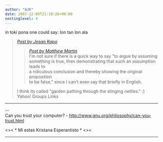```yaml
---
author: "AJK"
date: 2007-12-05T21:18:26+00:00
nestinglevel: 4
---
```

in toki pona one could say: lon tan lon ala  

> [_Post by Josan Kapo_](/jvGipRwT/new-england-li-seme-lon-toki-pona#post10)  
> 
> > [_Post by Matthew Martin_](/jvGipRwT/new-england-li-seme-lon-toki-pona#post7)  
> > I'm not sure if there is a quick way to say "to argue by assuming  
> > something is true, then demonstrating that such an assumption leads to  
> > a ridiculous conclusion and thereby showing the original proposition  
> > to be false," since I can't even say that briefly in English.  
> > 
> 
> I think its called "garden pathing through the stinging nettles." :)  
> Yahoo! Groups Links  
> 

***

\--  
Can you trust your computer? - http://www.gnu.org/philosophy/can-you-trust.html  
  
<>< \* Mi estas Kristana Esperantisto \* <><  


***